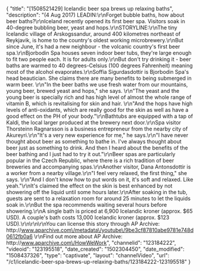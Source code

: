 {
    "title": "[1508521429] Icelandic beer spa brews up relaxing baths",
    "description": "(4 Aug 2017) LEADIN:\r\nForget bubble baths, how about beer baths?\r\nIceland recently opened its first beer spa. Visitors soak in 40-degree bubbling beer, yeast and hops.\r\nSTORYLINE:\r\nThe tiny Icelandic village of Arskogssandur, around 400 kilometres northeast of Reykjavik, is home to the country's oldest working microbrewery.\r\nBut since June, it's had a new neighbour - the volcanic country's first beer spa.\r\nBjorbodin Spa houses seven indoor beer tubs, they're large enough to fit two people each. It is for adults only.\r\nBut don't try drinking it - beer baths are warmed to 40 degrees-Celsius (100 degrees Fahrenheit) meaning most of the alcohol evaporates.\r\nSoffia Sigurdasdottir is Bjorbodin Spa's head beautician. She claims there are many benefits to being submerged in warm beer. \r\n\"In the beer baths we use fresh water from our mountains, young beer, brewed yeast and hops,\" she says. \r\n\"The yeast and the young beer is specially rich and has high level of almost the whole range of vitamin B, which is revitalising for skin and hair. \r\n\"And the hops have high levels of anti-oxidants, which are really good for the skin as well as have a good effect on the PH of your body.\"\r\nBathtubs are equipped with a tap of Kaldi, the local larger produced at the brewery next door.\r\nSpa visitor Thorsteinn Ragnarsson is a business entrepreneur from the nearby city of Akureyri.\r\n\"It's a very new experience for me,\" he says.\r\n\"I have never thought about beer as something to bathe in. I've always thought about beer just as something to drink. And then I heard about the benefits of the beer bathing and I just had to try it out.\"\r\nBeer spas are particularly popular in the Czech Republic, where there is a rich tradition of beer breweries and accompanying spas.\r\nAnother visitor, Dana Antonsdottir is a worker from a nearby village.\r\n\"I feel very relaxed, the first thing,\" she says. \r\n\"And I don't know how to put words on it, it's soft and relaxed. Like yeah.\"\r\nIt's claimed the effect on the skin is best enhanced by not showering off the liquid until some hours later.\r\nAfter soaking in the tub, guests are sent to a relaxation room for around 25 minutes to let the liquids soak in.\r\nBut the spa recommends waiting several hours before showering.\r\nA single bath is priced at 6,900 Icelandic kroner (approx. $65 USD). A couple's bath costs 13,000 Icelandic kroner (approx. $123 USD).\r\n\r\n\r\nYou can license this story through AP Archive: http:\/\/www.aparchive.com\/metadata\/youtube\/9be3cf87810abe9781e748d0612fb0a6 \r\nFind out more about AP Archive: http:\/\/www.aparchive.com\/HowWeWork",
    "channelid": "123184222",
    "videoid": "123195518",
    "date_created": "1502304450",
    "date_modified": "1508437326",
    "type": "captivate",
    "layout": "channelVideo",
    "url": "\/c1\/icelandic-beer-spa-brews-up-relaxing-baths\/123184222-123195518"
}